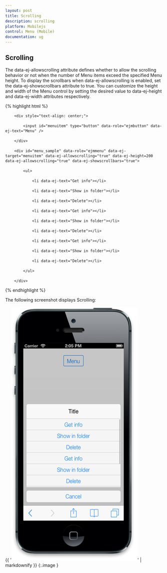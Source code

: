 ```yaml
---
layout: post
title: Scrolling
description: scrolling 	
platform: Mobilejs
control: Menu (Mobile)
documentation: ug
---
```


## Scrolling 	

The data-ej-allowscrolling attribute defines whether to allow the scrolling behavior or not when the number of Menu items exceed the specified Menu height. To display the scrollbars when data-ej-allowscrolling is enabled, set the data-ej-showscrollbars attribute to true. You can customize the height and width of the Menu control by setting the desired value to data-ej-height and data-ej-width attributes respectively.

{% highlight html %}

        <div style="text-align: center;">

            <input id="menuitem" type="button" data-role="ejmbutton" data-ej-text="Menu" />

        </div>

        <div id="menu_sample" data-role="ejmmenu" data-ej-target="menuitem" data-ej-allowscrolling="true" data-ej-height=200 data-ej-allowscrolling="true" data-ej-showscrollbars="true">

            <ul>

                <li data-ej-text="Get info"></li>

                <li data-ej-text="Show in folder"></li>

                <li data-ej-text="Delete"></li>

                <li data-ej-text="Get info"></li>

                <li data-ej-text="Show in folder"></li>

                <li data-ej-text="Delete"></li>

                <li data-ej-text="Get info"></li>

                <li data-ej-text="Show in folder"></li>

                <li data-ej-text="Delete"></li>

            </ul>

        </div>



{% endhighlight %}

The following screenshot displays Scrolling:

{{ '![ShowScrollBars](Scrolling_images/Scrolling_img1.png)' | markdownify }}
{:.image }


